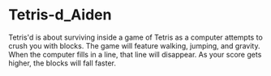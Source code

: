 # Tetris-d_Aiden

Tetris'd is about surviving inside a game of Tetris as a computer attempts to crush you with blocks. The game will feature walking, jumping, and gravity. When the computer fills in a line, that line will disappear. As your score gets higher, the blocks will fall faster.
